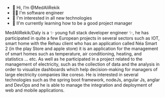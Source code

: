 - 👋 Hi, I’m @MedAliRekik
- 👨‍💻 I'm software engineer
- 👀 I'm interested in all new technologies
- 🌱 II'm currently learning how to be a good project manager


MedAliRekik/Daly is a ✨ young full stack developer engineer ✨, he has participated in quite a few European projects in several sectors such as IOT, smart home with the Rehau client who has an application called Néa Smart 2 (in the play Store and apple store) it is an application for the management of smart homes such as temperature, air conditioning, heating, and statistics ... etc.
As well as he participated in a project related to the management of electricity, such as the collection of data and the analysis in order to visualize dashboards which help decision-making for managers of large electricity companies like coreso.
He is interested in several technologies such as the spring boot framework, nodeJs, angular Js, anglar and DevOps and he is able to manage the integration and deployment of web and mobile applications.

